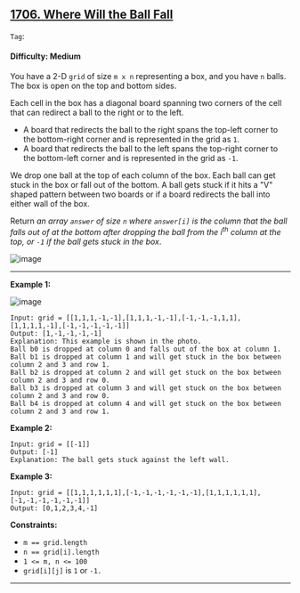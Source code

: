 ## [1706. Where Will the Ball Fall](https://leetcode.com/problems/where-will-the-ball-fall/)

```Tag```:

#### Difficulty: Medium

You have a 2-D ```grid``` of size ```m x n``` representing a box, and you have ```n``` balls. The box is open on the top and bottom sides.

Each cell in the box has a diagonal board spanning two corners of the cell that can redirect a ball to the right or to the left.

- A board that redirects the ball to the right spans the top-left corner to the bottom-right corner and is represented in the grid as ```1```.
- A board that redirects the ball to the left spans the top-right corner to the bottom-left corner and is represented in the grid as ```-1```.

We drop one ball at the top of each column of the box. Each ball can get stuck in the box or fall out of the bottom. A ball gets stuck if it hits a "V" shaped pattern between two boards or if a board redirects the ball into either wall of the box.

Return _an array ```answer``` of size ```n``` where ```answer[i]``` is the column that the ball falls out of at the bottom after dropping the ball from the i<sup>th</sup> column at the top, or ```-1``` if the ball gets stuck in the box_.

![image](https://user-images.githubusercontent.com/35042430/222354374-49f6afc7-0fa4-4f1f-b009-69c29d54050e.png)

---

__Example 1:__

![image](https://assets.leetcode.com/uploads/2019/09/26/ball.jpg)
```
Input: grid = [[1,1,1,-1,-1],[1,1,1,-1,-1],[-1,-1,-1,1,1],[1,1,1,1,-1],[-1,-1,-1,-1,-1]]
Output: [1,-1,-1,-1,-1]
Explanation: This example is shown in the photo.
Ball b0 is dropped at column 0 and falls out of the box at column 1.
Ball b1 is dropped at column 1 and will get stuck in the box between column 2 and 3 and row 1.
Ball b2 is dropped at column 2 and will get stuck on the box between column 2 and 3 and row 0.
Ball b3 is dropped at column 3 and will get stuck on the box between column 2 and 3 and row 0.
Ball b4 is dropped at column 4 and will get stuck on the box between column 2 and 3 and row 1.
```

__Example 2:__
```
Input: grid = [[-1]]
Output: [-1]
Explanation: The ball gets stuck against the left wall.
```

__Example 3:__
```
Input: grid = [[1,1,1,1,1,1],[-1,-1,-1,-1,-1,-1],[1,1,1,1,1,1],[-1,-1,-1,-1,-1,-1]]
Output: [0,1,2,3,4,-1]
```

__Constraints:__

- ```m == grid.length```
- ```n == grid[i].length```
- ```1 <= m, n <= 100```
- ```grid[i][j]``` is ```1``` or ```-1.```

---

